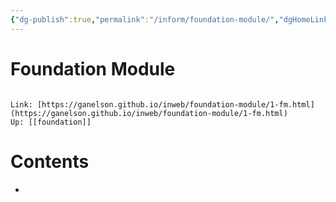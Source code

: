 ```yaml
---
{"dg-publish":true,"permalink":"/inform/foundation-module/","dgHomeLink":true,"dgPassFrontmatter":false}
---
```


# Foundation Module
```ad-info

Link: [https://ganelson.github.io/inweb/foundation-module/1-fm.html](https://ganelson.github.io/inweb/foundation-module/1-fm.html)
Up: [[foundation]]
```

# Contents
- 